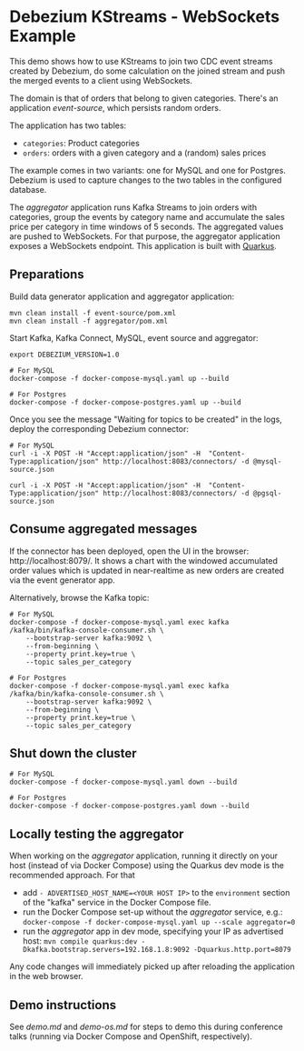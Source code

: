 # Debezium KStreams - WebSockets Example

This demo shows how to use KStreams to join two CDC event streams created by Debezium,
do some calculation on the joined stream and push the merged events to a client using WebSockets.

The domain is that of orders that belong to given categories.
There's an application _event-source_, which persists random orders.

The application has two tables:

* `categories`: Product categories
* `orders`: orders with a given category and a (random) sales prices

The example comes in two variants: one for MySQL and one for Postgres.
Debezium is used to capture changes to the two tables in the configured database.

The _aggregator_ application runs Kafka Streams to join orders with categories,
group the events by category name and accumulate the sales price per category in time windows of 5 seconds.
The aggregated values are pushed to WebSockets.
For that purpose, the aggregator application exposes a WebSockets endpoint.
This application is built with [Quarkus](https://quarkus.io/).

## Preparations

Build data generator application and aggregator application:

```shell
mvn clean install -f event-source/pom.xml
mvn clean install -f aggregator/pom.xml
```

Start Kafka, Kafka Connect, MySQL, event source and aggregator:

```shell
export DEBEZIUM_VERSION=1.0

# For MySQL
docker-compose -f docker-compose-mysql.yaml up --build

# For Postgres
docker-compose -f docker-compose-postgres.yaml up --build
```

Once you see the message "Waiting for topics to be created" in the logs,
deploy the corresponding Debezium connector:

```shell
# For MySQL
curl -i -X POST -H "Accept:application/json" -H  "Content-Type:application/json" http://localhost:8083/connectors/ -d @mysql-source.json

curl -i -X POST -H "Accept:application/json" -H  "Content-Type:application/json" http://localhost:8083/connectors/ -d @pgsql-source.json
```

## Consume aggregated messages

If the connector has been deployed, open the UI in the browser: http://localhost:8079/.
It shows a chart with the windowed accumulated order values which is updated in near-realtime as new orders are created via the event generator app.

Alternatively, browse the Kafka topic:

```shell
# For MySQL
docker-compose -f docker-compose-mysql.yaml exec kafka /kafka/bin/kafka-console-consumer.sh \
    --bootstrap-server kafka:9092 \
    --from-beginning \
    --property print.key=true \
    --topic sales_per_category

# For Postgres
docker-compose -f docker-compose-mysql.yaml exec kafka /kafka/bin/kafka-console-consumer.sh \
    --bootstrap-server kafka:9092 \
    --from-beginning \
    --property print.key=true \
    --topic sales_per_category
```

## Shut down the cluster

```shell
# For MySQL
docker-compose -f docker-compose-mysql.yaml down --build

# For Postgres
docker-compose -f docker-compose-postgres.yaml down --build
```

## Locally testing the aggregator

When working on the _aggregator_ application, running it directly on your host (instead of via Docker Compose)
using the Quarkus dev mode is the recommended approach.
For that

* add `- ADVERTISED_HOST_NAME=<YOUR HOST IP>` to the `environment` section of the "kafka" service in the Docker Compose file.
* run the Docker Compose set-up without the _aggregator_ service, e.g.: `docker-compose -f docker-compose-mysql.yaml up --scale aggregator=0`
* run the *aggregator* app in dev mode, specifying your IP as advertised host: `mvn compile quarkus:dev -Dkafka.bootstrap.servers=192.168.1.8:9092 -Dquarkus.http.port=8079`

Any code changes will immediately picked up after reloading the application in the web browser.

## Demo instructions

See _demo.md_ and _demo-os.md_ for steps to demo this during conference talks (running via Docker Compose and OpenShift, respectively).
